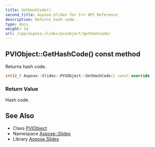 ```yaml
---
title: GetHashCode()
second_title: Aspose.Slides for C++ API Reference
description: Returns hash code.
type: docs
weight: 14
url: /cpp/aspose.slides/pviobject/gethashcode/
---
```

## PVIObject::GetHashCode() const method


Returns hash code.

```cpp
int32_t Aspose::Slides::PVIObject::GetHashCode() const override
```


### Return Value

Hash code.

## See Also

* Class [PVIObject](./)
* Namespace [Aspose::Slides](../)
* Library [Aspose.Slides](../../)